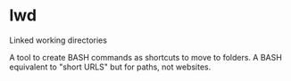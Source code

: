 # lwd
Linked working directories

A tool to create BASH commands as shortcuts to move to folders.  A BASH equivalent to "short URLS" but for paths, not websites.
